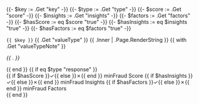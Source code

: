 {{- $key := .Get "key" -}}
{{- $type := .Get "type" -}}
{{- $score := .Get "score" -}}
{{- $insights := .Get "insights" -}}
{{- $factors := .Get "factors" -}}
{{- $hasScore := eq $score "true" -}}
{{- $hasInsights := eq $insights "true" -}}
{{- $hasFactors := eq $factors "true" -}}
<tr>
  <td>
    <code>{{ $key }}</code>
  </td>
  <td>
    {{ .Get "valueType" }}
  </td>
  <td>
    {{ .Inner | .Page.RenderString }}
    {{ with .Get "valueTypeNote" }}
      <p>
        <em>{{ . }}</em>
      </p>
    {{ end }}
    {{ if eq $type "response" }}
      <div>
        <span>{{ if $hasScore }}✓{{ else }}✗{{ end }} minFraud Score</span>
        <span>{{ if $hasInsights }}✓{{ else }}✗{{ end }} minFraud Insights</span>
        <span>{{ if $hasFactors }}✓{{ else }}✗{{ end }} minFraud Factors</span>
      </div>
    {{ end }}
  </td>
</tr>
